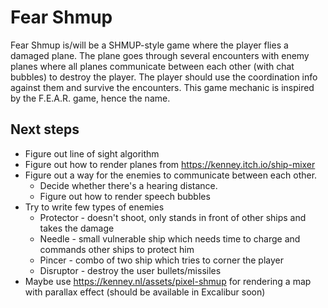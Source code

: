 # Fear Shmup

Fear Shmup is/will be a SHMUP-style game where the player flies a damaged plane. The plane goes through several encounters
with enemy planes where all planes communicate between each other (with chat bubbles) to destroy the player. The player
should use the coordination info against them and survive the encounters. This game mechanic is inspired by the F.E.A.R.
 game, hence the name.

## Next steps

- Figure out line of sight algorithm
- Figure out how to render planes from https://kenney.itch.io/ship-mixer
- Figure out a way for the enemies to communicate between each other.
  - Decide whether there's a hearing distance.
  - Figure out how to render speech bubbles
- Try to write few types of enemies
  - Protector - doesn't shoot, only stands in front of other ships and takes the damage
  - Needle - small vulnerable ship which needs time to charge and commands other ships to protect him
  - Pincer - combo of two ship which tries to corner the player
  - Disruptor - destroy the user bullets/missiles
- Maybe use https://kenney.nl/assets/pixel-shmup for rendering a map with parallax effect (should be available in Excalibur soon)

